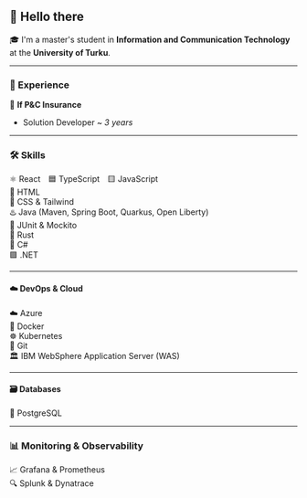 ## 👋 Hello there

🎓 I'm a master's student in **Information and Communication Technology** at the **University of Turku**.

---

### 💼 Experience  

🏢 **If P&C Insurance**  
 * Solution Developer ~ *3 years*

---

### 🛠️ Skills  

⚛️ React 🟦 TypeScript 🟨 JavaScript  
🧱 HTML  
🎨 CSS & Tailwind  
♨️ Java (Maven, Spring Boot, Quarkus, Open Liberty)  
🧪 JUnit & Mockito  
🦀 Rust  
🧩 C#  
🟪 .NET

---

#### ☁️ DevOps & Cloud  

☁️ Azure  
🐳 Docker  
☸️ Kubernetes  
🔧 Git  
🏛️ IBM WebSphere Application Server (WAS)

---

#### 🗃️ Databases  

🐘 PostgreSQL

---

### 📊 Monitoring & Observability  

📈 Grafana & Prometheus  
🔍 Splunk & Dynatrace
